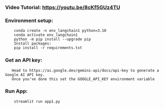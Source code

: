 ### Video Tutorial: https://youtu.be/8cKf5GUz4TU

### Environment setup:

		conda create -n env_langchain1 python=3.10  
		conda activate env_langchain1
		python -m pip install --upgrade pip
		Install packages:
		pip install -r requirements.txt


### Get an API key: 
       Head to https://ai.google.dev/gemini-api/docs/api-key to generate a Google AI API key. 
	   Once you've done this set the GOOGLE_API_KEY environment variable


### Run App:
		streamlit run app1.py
